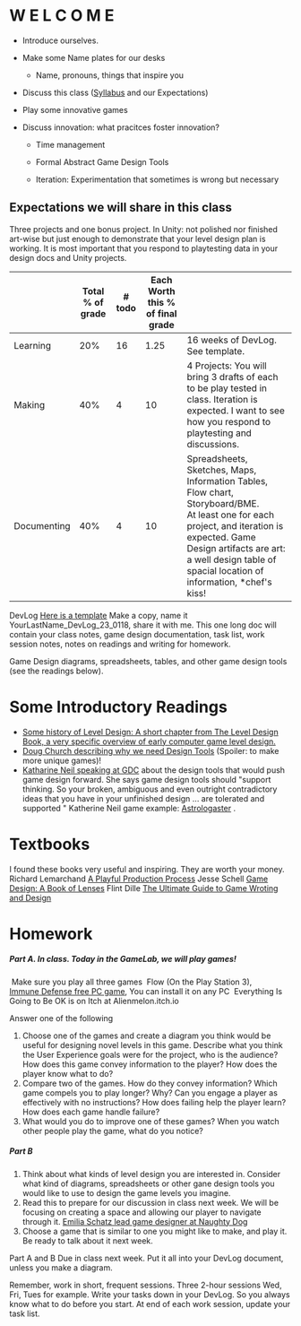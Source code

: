 # W E L C O M E 
- Introduce ourselves. 

- Make some Name plates for our desks

  - Name, pronouns, things that inspire you

- Discuss this class ([Syllabus]() and our Expectations)

- Play some innovative games

- Discuss innovation: what pracitces foster innovation?

  - Time management

  - Formal Abstract Game Design Tools

  - Iteration: Experimentation that sometimes is wrong but necessary

    


## Expectations we will share in this class

Three projects and one bonus project. In Unity: not polished nor finished art-wise but just enough to demonstrate that your level design plan is working.  It is most important that you respond to playtesting data in your design docs and Unity projects.

|             | Total % of grade | # todo | Each Worth this % of final grade |                                                              |
| ----------- | ---------------- | ------ | -------------------------------- | ------------------------------------------------------------ |
| Learning    | 20%              | 16     | 1.25                             | 16 weeks of DevLog. See template.                            |
| Making      | 40%              | 4      | 10                               | 4 Projects: You will bring 3 drafts of each to be play tested in class. Iteration is expected. I want to see how you respond to playtesting and discussions. |
| Documenting | 40%              | 4      | 10                               | Spreadsheets, Sketches, Maps, Information Tables, Flow chart, Storyboard/BME. <br>At least one for each project, and iteration is expected.  Game Design artifacts are art: a well design table of spacial location of information, *chef's kiss! |

DevLog [Here is a template](https://docs.google.com/document/d/1CDWP6xeKgvqE7Z0IDmKYJgE2VyMOTsafTvgbygd6M2E/edit?usp=sharing) Make a copy, name it YourLastName_DevLog_23_0118, share it with me. This one long doc will contain your class notes, game design documentation, task list, work session notes, notes on readings and writing for homework.

Game Design diagrams, spreadsheets, tables, and other game design tools (see the readings below).

# Some Introductory Readings
- [Some history of Level Design: A short chapter from The Level Design Book, a very specific overview of early computer game level design.](https://drive.google.com/file/d/115gzN18dupkvFe-tCarKzo67QzIL33le/view?usp=sharing)
- [Doug Church describing why we need Design Tools](https://www.gamedeveloper.com/design/formal-abstract-design-tools) (Spoiler: to make more unique games)!
- [Katharine Neil speaking at GDC](https://www.youtube.com/watch?v=XPPtLNkVPWY) about the design tools that would push game design forward. She says game design tools should "support thinking.  So your broken, ambiguous and even outright contradictory ideas that you have in your unfinished design ... are tolerated and supported "  Katherine Neil game example: [Astrologaster](https://store.steampowered.com/app/742520/Astrologaster/) .

# Textbooks

I found these books very useful and inspiring. They are worth your money.
Richard Lemarchand [A Playful Production Process](https://mica.primo.exlibrisgroup.com/discovery/fulldisplay?docid=alma991001318649405741&context=L&vid=01MICA_INST:MICA&lang=en&search_scope=Books&adaptor=Local%20Search%20Engine&tab=Books&query=any,contains,lemarchand&offset=0)
Jesse Schell [Game Design: A Book of Lenses](https://mica.primo.exlibrisgroup.com/discovery/fulldisplay?docid=alma991000144879705741&context=L&vid=01MICA_INST:MICA&lang=en&search_scope=Books&adaptor=Local%20Search%20Engine&isFrbr=true&tab=Books&query=any,contains,schell&sortby=date_d&facet=frbrgroupid,include,9043480246430191355&offset=0)
Flint Dille [The Ultimate Guide to Game Wroting and Design](https://mica.primo.exlibrisgroup.com/discovery/fulldisplay?docid=alma991000634459705741&context=L&vid=01MICA_INST:MICA&lang=en&search_scope=Books&adaptor=Local%20Search%20Engine&tab=Books&query=any,contains,ultimate%20guide%20to%20game%20design&offset=0)

# Homework

##### Part A. In class.  Today in the GameLab, we will play games!

​	Make sure you play all three games
​               Flow (On the Play Station 3), 				
​               [Immune Defense free PC game](MelanieAnnS.itch.io/immune-defense), You can install it on any PC
​				Everything Is Going to Be OK     is on Itch at Alienmelon.itch.io



Answer one of the following

1) Choose one of the games and create a diagram you think would be useful for designing novel levels in this game. Describe what you think the User Experience goals were for the project, who is the audience? How does this game convey information to the player? How does the player know what to do?
2) Compare two of the games. How do they convey information? Which game compels you to play longer? Why? Can you engage a player as effectively with no instructions? How does failing help the player learn? How does each game handle failure? 
3) What would you do to improve one of these games?  When you watch other people play the game, what do you notice?

##### Part B 

1. Think about what kinds of level design you are interested in. Consider what kind of diagrams, spreadsheets or other gane design tools you would like to use to design the game levels you imagine.
2. Read this to prepare for our discussion in class next week. We will be focusing on creating a space and allowing our player to navigate through it. [Emilia Schatz lead game designer at Naughty Dog](https://80.lv/articles/defining-environment-language-for-video-games/)
3. Choose a game that is similar to one you might like to make, and play it.  Be ready to talk about it next week.


Part A and B Due in class next week.  Put it all into your DevLog document, unless you make a diagram. 

Remember, work in short, frequent sessions.  Three 2-hour sessions Wed, Fri, Tues for example. Write your tasks down in your DevLog. So you always know what to do before you start. At end of each work session, update your task list.   